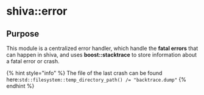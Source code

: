 # shiva::error

## Purpose

This module is a centralized error handler, which handle the **fatal errors** that can happen in shiva, and uses **boost::stacktrace** to store information about a fatal error or crash.

{% hint style="info" %}
The file of the last crash can be found here:`std::filesystem::temp_directory_path() /= "backtrace.dump"`
{% endhint %}

